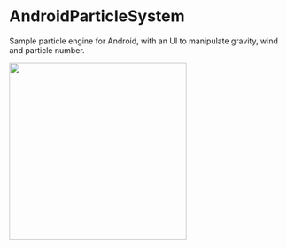 # AndroidParticleSystem

Sample particle engine for Android, with an UI to manipulate gravity, wind and particle number.
</br>

 <img src="docs/demo.png" width="320"/>

